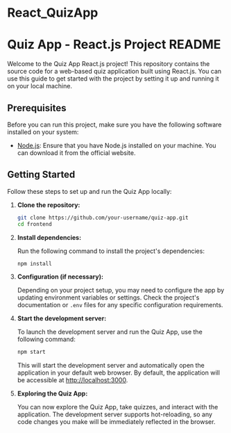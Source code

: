 # React_QuizApp

# Quiz App - React.js Project README

Welcome to the Quiz App React.js project! This repository contains the source code for a web-based quiz application built using React.js. You can use this guide to get started with the project by setting it up and running it on your local machine.

## Prerequisites

Before you can run this project, make sure you have the following software installed on your system:

- [Node.js](https://nodejs.org/): Ensure that you have Node.js installed on your machine. You can download it from the official website.

## Getting Started

Follow these steps to set up and run the Quiz App locally:

1. **Clone the repository:**

   ```bash
   git clone https://github.com/your-username/quiz-app.git
   cd frontend
   ```

2. **Install dependencies:**

   Run the following command to install the project's dependencies:

   ```bash
   npm install
   ```

3. **Configuration (if necessary):**

   Depending on your project setup, you may need to configure the app by updating environment variables or settings. Check the project's documentation or `.env` files for any specific configuration requirements.

4. **Start the development server:**

   To launch the development server and run the Quiz App, use the following command:

   ```bash
   npm start
   ```

   This will start the development server and automatically open the application in your default web browser. By default, the application will be accessible at [http://localhost:3000](http://localhost:3000).

5. **Exploring the Quiz App:**

   You can now explore the Quiz App, take quizzes, and interact with the application. The development server supports hot-reloading, so any code changes you make will be immediately reflected in the browser.
